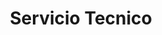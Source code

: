 ---
title: "Servicio Tecnico"
url: /ciudad-autonoma-de-buenos-aires/servicio-tecnico/
shop: electrónica
---